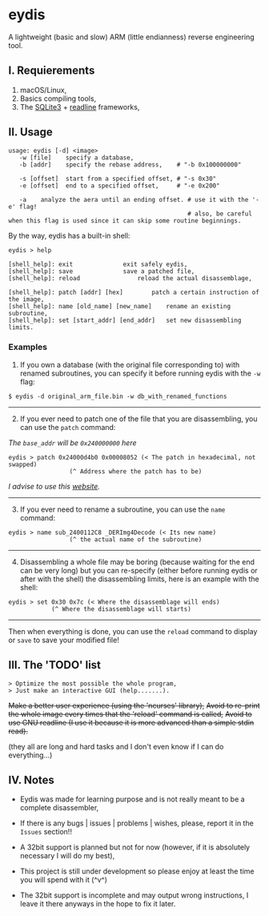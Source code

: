# eydis

A lightweight (basic and slow) ARM (little endianness) reverse engineering tool.

## I.  Requierements
1. macOS/Linux,
2. Basics compiling tools,
3. The [SQLite3](https://www.sqlite.org/download.html) + [readline](https://ftp.gnu.org/gnu/readline/) frameworks,

## II.  Usage

```
usage: eydis [-d] <image>
   -w [file]	specify a database,
   -b [addr]	specify the rebase address,    # "-b 0x100000000"

   -s [offset]	start from a specified offset, # "-s 0x30"
   -e [offset]	end to a specified offset,     # "-e 0x200"

   -a    analyze the aera until an ending offset. # use it with the '-e' flag!
                                                  # also, be careful when this flag is used since it can skip some routine beginnings. 
```

By the way, eydis has a built-in shell:

```
eydis > help

[shell_help]: exit				exit safely eydis,
[shell_help]: save				save a patched file,
[shell_help]: reload 				reload the actual disassemblage,

[shell_help]: patch [addr] [hex] 		patch a certain instruction of the image,
[shell_help]: name [old_name] [new_name]	rename an existing subroutine,
[shell_help]: set [start_addr] [end_addr]	set new disassembling limits.
```

### Examples
1. If you own a database (with the original file corresponding to) with renamed subroutines, you can specify it before running eydis with the `-w` flag:
```
$ eydis -d original_arm_file.bin -w db_with_renamed_functions
```

<hr />

2. If you ever need to patch one of the file that you are disassembling, you can use the `patch` command:

_The `base_addr` will be `0x240000000` here_

```
eydis > patch 0x24000d4b0 0x00008052 (< The patch in hexadecimal, not swapped)
                 (^ Address where the patch has to be)
```
_I advise to use this [website](https://armconverter.com/)._

<hr />

3. If you ever need to rename a subroutine, you can use the `name` command:

```
eydis > name sub_2400112C8 _DERImg4Decode (< Its new name)
                 (^ the actual name of the subroutine)
```

<hr />

4. Disassembling a whole file may be boring (because waiting for the end can be very long) but you can re-specify (either before running eydis or after with the shell) the disassembling limits, here is an example with the shell:

```
eydis > set 0x30 0x7c (< Where the disassemblage will ends)
            (^ Where the disassemblage will starts)
```

<hr />

Then when everything is done, you can use the `reload` command to display or `save` to save your modified file!

## III.  The 'TODO' list
```
> Optimize the most possible the whole program,
> Just make an interactive GUI (help.......).
```
~~Make a better user experience (using the 'ncurses' library),~~
~~Avoid to re-print the whole image every times that the 'reload' command is called,~~
~~Avoid to use GNU readline (I use it because it is more advanced than a simple stdin read).~~

(they all are long and hard tasks and I don't even know if I can do everything...)

## IV.  Notes
- Eydis was made for learning purpose and is not really meant to be a complete disassembler,

- If there is any bugs | issues | problems | wishes, please, report it in the `Issues` section!!

- A 32bit support is planned but not for now (however, if it is absolutely necessary I will do my best),

- This project is still under development so please enjoy at least the time you will spend with it (^v^)

- The 32bit support is incomplete and may output wrong instructions, I leave it there anyways in the hope to fix it later.
